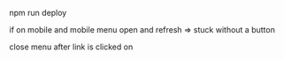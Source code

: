 npm run deploy

if on mobile and mobile menu open and refresh => stuck without a button

close menu after link is clicked on